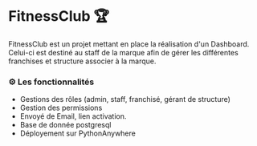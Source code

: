 # FitnessClub 🏆

FitnessClub est un projet mettant en place la réalisation d'un Dashboard. 
Celui-ci est destiné au staff de la marque afin de gérer les différentes franchises et structure associer à la marque.

### ⚙️ Les fonctionnalités
- Gestions des rôles (admin, staff, franchisé, gérant de structure)
- Gestion des permissions
- Envoyé de Email, lien activation.
- Base de donnée postgresql 
- Déployement sur PythonAnywhere
